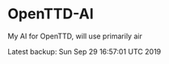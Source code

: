 # OpenTTD-AI
My AI for OpenTTD, will use primarily air

Latest backup: Sun Sep 29 16:57:01 UTC 2019

